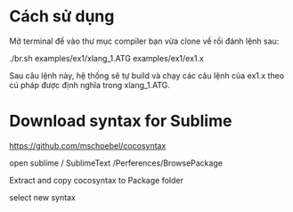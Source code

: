 # Cách sử dụng

Mở terminal để vào thư mục compiler bạn vừa clone về rồi đánh lệnh sau:

./br.sh examples/ex1/xlang_1.ATG  examples/ex1/ex1.x


Sau câu lệnh này, hệ thống sẽ tự build và chạy các câu lệnh của ex1.x theo cú pháp được định nghĩa trong xlang_1.ATG.



# Download syntax for Sublime
https://github.com/mschoebel/cocosyntax

open sublime / SublimeText /Perferences/BrowsePackage

Extract and copy cocosyntax to Package folder

select new syntax
